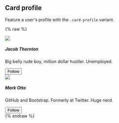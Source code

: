 ## Card profile

Feature a user's profile with the `.card-profile` variant.

{% raw %}
<div class="mt-2">
  <div class="row">
    <div class="col-lg-6">
      <div class="card card-profile">
        <div class="card-header" style="background-image: url(https://igcdn-photos-h-a.akamaihd.net/hphotos-ak-xfa1/t51.2885-15/11312291_348657648678007_1202941362_n.jpg);"></div>
        <div class="card-block text-xs-center">
          <img class="card-profile-img" src="{{ relative }}assets/img/avatar-fat.jpg">
          <h5 class="card-title">Jacob Thornton</h5>
          <p class="mb-4">Big belly rude boy, million dollar hustler. Unemployed.</p>
          <button class="btn btn-outline-primary btn-sm">
            <span class="icon icon-add-user"></span> Follow
          </button>
        </div>
      </div>
    </div>
    <div class="col-lg-6">
      <div class="card card-profile">
        <div class="card-header" style="background-image: url(https://igcdn-photos-h-a.akamaihd.net/hphotos-ak-xaf1/t51.2885-15/11240760_365538423656311_112029877_n.jpg);"></div>
        <div class="card-block text-xs-center">
          <img class="card-profile-img" src="{{ relative }}assets/img/avatar-mdo.png">
          <h5 class="card-title">Mark Otto</h5>
          <p class="mb-4">GitHub and Bootstrap. Formerly at Twitter. Huge nerd.</p>
          <button class="btn btn-outline-primary btn-sm">
            <span class="icon icon-add-user"></span> Follow
          </button>
        </div>
      </div>
    </div>
  </div>
</div>
{% endraw %}
